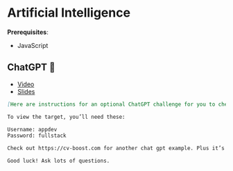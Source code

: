 # Artificial Intelligence

**Prerequisites**:
- JavaScript

<!-- TODO: overview -->

## ChatGPT 🧠
- [Video](https://www.youtube.com/watch?v=0j097m8M4T4)
- [Slides](https://bit.ly/49ztZXD)
```md
[Here are instructions for an optional ChatGPT challenge for you to chew on.](https://gist.github.com/raghubetina/63ea9855a0c4abc6ed3dab603a1a27e8)

To view the target, you’ll need these:

Username: appdev
Password: fullstack

Check out https://cv-boost.com for another chat gpt example. Plus it’s open source!

Good luck! Ask lots of questions.
```
